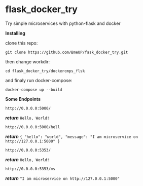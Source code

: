 # flask_docker_try
Try simple microservices with python-flask and docker

**Installing**

clone this repo:

``git clone https://github.com/BmeUP/fask_docker_try.git``

then change workdir:

``cd flask_docker_try/dockercmps_flsk``

and finaly run docker-compose:

``docker-compose up --build``

**Some Endpoints**

``http://0.0.0.0:5000/``

***return*** ``Hello, World!``

``http://0.0.0.0:5000/hell``

***return*** ``{
    "hello": "world",
    "message": "I am microservice on http://127.0.0.1:5000"
}``

``http://0.0.0.0:5353/``

***return***  ``Hello, World!``

``http://0.0.0.0:5353/ms``

***return*** ``"I am microservice on http://127.0.0.1:5000"``

